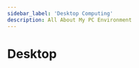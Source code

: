 ```yaml
---
sidebar_label: 'Desktop Computing'
description: All About My PC Environment
---
```


# Desktop



